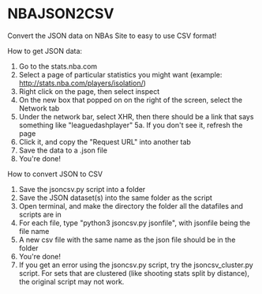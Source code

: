 # NBAJSON2CSV
Convert the JSON data on NBAs Site to easy to use CSV format!

How to get JSON data:
1. Go to the stats.nba.com
2. Select a page of particular statistics you might want (example: http://stats.nba.com/players/isolation/)
3. Right click on the page, then select inspect
4. On the new box that popped on on the right of the screen, select the Network tab
5. Under the network bar, select XHR, then there should be a link that says something like "leaguedashplayer"
  5a. If you don't see it, refresh the page
6. Click it, and copy the "Request URL" into another tab
7. Save the data to a .json file
8. You're done!


How to convert JSON to CSV
1. Save the jsoncsv.py script into a folder
2. Save the JSON dataset(s) into the same folder as the script
3. Open terminal, and make the directory the folder all the datafiles and scripts are in
4. For each file, type "python3 jsoncsv.py jsonfile", with jsonfile being the file name
5. A new csv file with the same name as the json file should be in the folder
6. You're done!
7. If you get an error using the jsoncsv.py script, try the jsoncsv_cluster.py script. For sets that are clustered (like shooting stats split by distance), the original script may not work.
